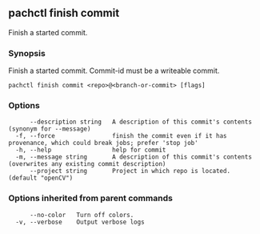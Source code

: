 ## pachctl finish commit

Finish a started commit.

### Synopsis

Finish a started commit. Commit-id must be a writeable commit.

```
pachctl finish commit <repo>@<branch-or-commit> [flags]
```

### Options

```
      --description string   A description of this commit's contents (synonym for --message)
  -f, --force                finish the commit even if it has provenance, which could break jobs; prefer 'stop job'
  -h, --help                 help for commit
  -m, --message string       A description of this commit's contents (overwrites any existing commit description)
      --project string       Project in which repo is located. (default "openCV")
```

### Options inherited from parent commands

```
      --no-color   Turn off colors.
  -v, --verbose    Output verbose logs
```

